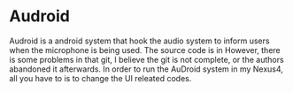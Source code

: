# Audroid
Audroid is a android system that hook the audio system to inform users when the microphone is being used.
The source code is in 
However, there is some problems in that git, I believe the git is not complete, or the authors abandoned it afterwards.
In order to run the AuDroid system in my Nexus4, all you have to is to change the UI releated codes. 
